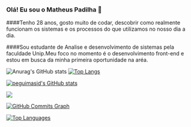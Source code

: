 ### Olá! Eu sou o Matheus Padilha 👋

####Tenho 28 anos, gosto muito de codar, descobrir como realmente funcionam os sistemas e os processos do que utilizamos no nosso dia a dia. 

####Sou estudante de Analise e desenvolvimento de sistemas pela faculdade Unip.Meu foco no momento é o desenvolvimento front-end e estou em busca da minha primeira oportunidade na aréa.

![Anurag's GitHub stats](https://github-readme-stats.vercel.app/api?username=mpadilhaa&show_icons=true&theme=dracula)
[![Top Langs](https://github-readme-stats.vercel.app/api/top-langs/?username=mpadilhaa&layout=demo)](https://github.com/anuraghazra/github-readme-stats)

<a href="http://www.github.com/peguimasid"><img src="https://github-readme-stats-mpadilhaa.vercel.app/api?username=mpadilhaa&show_icons=true&hide=&count_private=true&title_color=3382ed&text_color=ffffff&icon_color=3382ed&bg_color=171717&hide_border=true&show_icons=true" alt="peguimasid's GitHub stats" /></a>

<a href="http://www.github.com/mpadilhaa"><img src="https://github-readme-streak-stats.herokuapp.com/?user=mpadilhaa&stroke=ffffff&background=171717&ring=3382ed&fire=3382ed&currStreakNum=ffffff&currStreakLabel=3382ed&sideNums=ffffff&sideLabels=ffffff&dates=ffffff&hide_border=true" /></a>

<a href="http://www.github.com/mpadilhaa"><img src="https://github-readme-activity-graph.cyclic.app/graph?username=peguimasid&bg_color=171717&color=ffffff&line=3382ed&point=ffffff&area_color=171717&area=true&hide_border=true&custom_title=GitHub%20Commits%20Graph" alt="GitHub Commits Graph" /></a>

<a href="https://github.com/mpadilhaa" align="left"><img src="https://github-readme-stats-mpadilhaa.vercel.app/api/top-langs/?username=mpadilhaa&layout=compact&title_color=3382ed&hide=css,objective-c,html&text_color=ffffff&icon_color=3382ed&bg_color=171717&hide_border=true&locale=en&custom_title=Top%20%Languages" alt="Top Languages" /></a>


